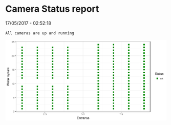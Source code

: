 Camera Status report
================
17/05/2017 - 02:52:18

    All cameras are up and running

![](camreport_files/figure-markdown_github/unnamed-chunk-2-1.png)

